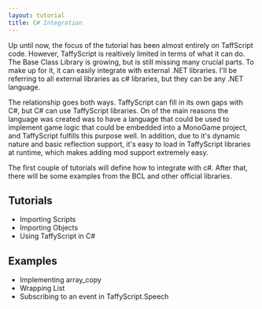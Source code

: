 ```yaml
---
layout: tutorial
title: C# Integration
---
```


Up until now, the focus of the tutorial has been almost entirely on TaffScript code. However, TaffyScript is realtively limited in terms of what it can do. The Base Class Library is growing, but is still missing many crucial parts. To make up for it, it can easily integrate with external .NET libraries. I'll be referring to all external libraries as c# libraries, but they can be any .NET language.

The relationship goes both ways. TaffyScript can fill in its own gaps with C#, but C# can use TaffyScript libraries. On of the main reasons the language was created was to have a language that could be used to implement game logic that could be embedded into a MonoGame project, and TaffyScript fulfills this purpose well. In addition, due to it's dynamic nature and basic reflection support, it's easy to load in TaffyScript libraries at runtime, which makes adding mod support extremely easy.

The first couple of tutorials will define how to integrate with c#. After that, there will be some examples from the BCL and other official libraries.

## Tutorials

* Importing Scripts
* Importing Objects
* Using TaffyScript in C#


## Examples

* Implementing array_copy
* Wrapping List<T>
* Subscribing to an event in TaffyScript.Speech